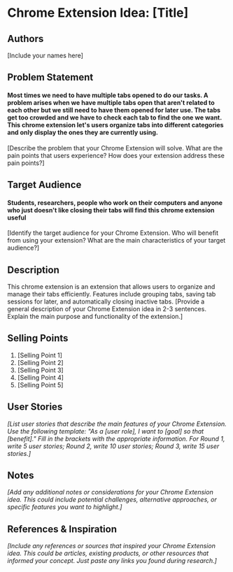 # Chrome Extension Idea: [Title]

## Authors

[Include your names here]

## Problem Statement
#### Most times we need to have multiple tabs opened to do our tasks. A problem arises when we have multiple tabs open that aren't related to each other but we still need to have them opened for later use. The tabs get too crowded and we have to check each tab to find the one we want. This chrome extension let's users organize tabs into different categories and only display the ones they are currently using.
[Describe the problem that your Chrome Extension will solve. What are the pain points that users experience? How does your extension address these pain points?]

## Target Audience
#### Students, researchers, people who work on their computers and anyone who just doesn't like closing their tabs will find this chrome extension useful
[Identify the target audience for your Chrome Extension. Who will benefit from using your extension? What are the main characteristics of your target audience?]

## Description
This chrome extension is an extension that allows users to organize and manage their tabs efficiently. Features include grouping tabs, saving tab sessions for later, and automatically closing inactive tabs.
[Provide a general description of your Chrome Extension idea in 2-3 sentences. Explain the main purpose and functionality of the extension.]

## Selling Points

1. [Selling Point 1] 
2. [Selling Point 2]
3. [Selling Point 3]
4. [Selling Point 4]
5. [Selling Point 5]

## User Stories

_[List user stories that describe the main features of your Chrome Extension. Use the following template: "As a [user role], I want to [goal] so that [benefit]." Fill in the brackets with the appropriate information. For Round 1, write 5 user stories; Round 2, write 10 user stories; Round 3, write 15 user stories.]_

## Notes

_[Add any additional notes or considerations for your Chrome Extension idea. This could include potential challenges, alternative approaches, or specific features you want to highlight.]_

## References & Inspiration

_[Include any references or sources that inspired your Chrome Extension idea. This could be articles, existing products, or other resources that informed your concept. Just paste any links you found during research.]_
